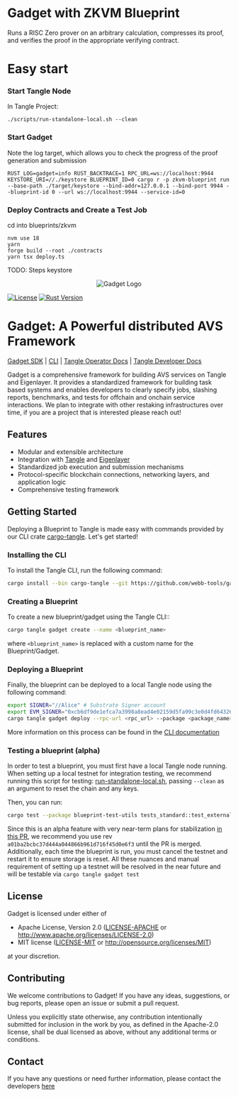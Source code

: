 # Gadget with ZKVM Blueprint
Runs a RISC Zero prover on an arbitrary calculation, compresses its proof, and verifies the proof in the appropriate verifying contract.

# Easy start

### Start Tangle Node
In Tangle Project:
```shell
./scripts/run-standalone-local.sh --clean
```

### Start Gadget
Note the log target, which allows you to check the progress of the proof generation and submission
```shell
RUST_LOG=gadget=info RUST_BACKTRACE=1 RPC_URL=ws://localhost:9944 KEYSTORE_URI=//./keystore BLUEPRINT_ID=0 cargo r -p zkvm-blueprint run --base-path ./target/keystore --bind-addr=127.0.0.1 --bind-port 9944 --blueprint-id 0 --url ws://localhost:9944 --service-id=0
```

### Deploy Contracts and Create a Test Job
cd into blueprints/zkvm
```shell
nvm use 18
yarn
forge build --root ./contracts
yarn tsx deploy.ts 
```

TODO: Steps keystore

<p align="center">
  <img src="https://github.com/webb-tools/dkg-substrate/raw/master/assets/webb_banner_light.png" alt="Gadget Logo">
</p>

[![License](https://img.shields.io/badge/License-MIT-blue.svg)](https://opensource.org/licenses/Apache-2.0)
[![Rust Version](https://img.shields.io/badge/rust-1.74.0%2B-blue.svg)](https://www.rust-lang.org)

# Gadget: A Powerful distributed AVS Framework
[Gadget SDK](./sdk) 
| [CLI](./cli) 
| [Tangle Operator Docs](https://docs.tangle.tools/operators/validator/introduction) 
| [Tangle Developer Docs](https://foundry-rs.github.io/foundry)

Gadget is a comprehensive framework for building AVS services on Tangle and Eigenlayer. 
It provides a standardized framework for building task based systems and enables developers 
to clearly specify jobs, slashing reports, benchmarks, and tests for offchain and onchain 
service interactions. We plan to integrate with other restaking infrastructures over time, 
if you are a project that is interested please reach out!

## Features

- Modular and extensible architecture
- Integration with [Tangle](https://twitter.com/tangle_network) and [Eigenlayer](https://www.eigenlayer.xyz/)
- Standardized job execution and submission mechanisms
- Protocol-specific blockchain connections, networking layers, and application logic
- Comprehensive testing framework

## Getting Started

Deploying a Blueprint to Tangle is made easy with commands provided by our CLI crate [cargo-tangle](./cli).
Let's get started!

### Installing the CLI

To install the Tangle CLI, run the following command:

```bash
cargo install --bin cargo-tangle --git https://github.com/webb-tools/gadget --force
```

### Creating a Blueprint

To create a new blueprint/gadget using the Tangle CLI::

```bash
cargo tangle gadget create --name <blueprint_name>
```

where `<blueprint_name>` is replaced with a custom name for the Blueprint/Gadget.

### Deploying a Blueprint

Finally, the blueprint can be deployed to a local Tangle node using the following command:

```bash
export SIGNER="//Alice" # Substrate Signer account
export EVM_SIGNER="0xcb6df9de1efca7a3998a8ead4e02159d5fa99c3e0d4fd6432667390bb4726854" # EVM signer account
cargo tangle gadget deploy --rpc-url <rpc_url> --package <package_name>
```

More information on this process can be found in the [CLI documentation](./cli/README.md)

### Testing a blueprint (alpha)
In order to test a blueprint, you must first have a local Tangle node running. When setting up a local testnet for integration testing, we recommend running this script for testing: [run-standalone-local.sh](https://github.com/webb-tools/tangle/blob/main/scripts/run-standalone-local.sh), passing `--clean` as an argument to reset the chain and any keys.

Then, you can run:

```bash
cargo test --package blueprint-test-utils tests_standard::test_externalities_gadget_starts -- --nocapture
```

Since this is an alpha feature with very near-term plans for stabilization [in this PR](https://github.com/webb-tools/gadget/pull/285), we recommend you use rev `a01ba2bcbc37d444a044866b961d716f45d0e6f3` until the PR is merged. Additionally, each time the blueprint is run, you must cancel the testnet and restart it to ensure storage is reset.
All these nuances and manual requirement of setting up a testnet will be resolved in the near future and will be testable via `cargo tangle gadget test`

## License
Gadget is licensed under either of

* Apache License, Version 2.0
  ([LICENSE-APACHE](LICENSE-APACHE) or http://www.apache.org/licenses/LICENSE-2.0)
* MIT license
  ([LICENSE-MIT](LICENSE-MIT) or http://opensource.org/licenses/MIT)

at your discretion.

## Contributing

We welcome contributions to Gadget! If you have any ideas, suggestions, or bug reports, please open an issue or submit a pull request.

Unless you explicitly state otherwise, any contribution intentionally submitted
for inclusion in the work by you, as defined in the Apache-2.0 license, shall be
dual licensed as above, without any additional terms or conditions.

## Contact
If you have any questions or need further information, please contact the developers [here](https://webb.tools/)
